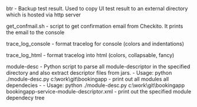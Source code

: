 btr - Backup test result. Used to copy UI test result to an external directory which is hosted via http server

get_confmail.sh - script to get confirmation email from Checkito. It prints the email to the console

trace_log_console - format tracelog for console (colors and indentations)

trace_log_html - format tracelog into html (colors, collapsable, fancy)


module-desc - Python script to parse all module-descriptor in the specified directory and also extract descriptor files from jars.
            - Usage: python ./module-desc.py c:\work\git\bookingapp
	    -        print out all modules all dependecies
	    -
	    - Usage: python ./module-desc.py c:\work\git\bookingapp bookingapp-service-module-descriptor.xml
	    -        print out the specified module dependecy tree
